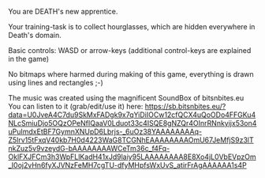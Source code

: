 You are DEATH's new apprentice.

Your training-task is to collect hourglasses, which are hidden everywhere in Death's domain.

Basic controls: WASD or arrow-keys (additional control-keys are explained in the game)

No bitmaps where harmed during making of this game, everything is drawn using lines and rectangles ;-)

The music was created using the magnificent SoundBox of bitsnbites.eu
You can listen to it (grab/edit/use it) here: https://sb.bitsnbites.eu/?data=U0JveA4C7du9SkMxFADgk9x7qYiDiIOCw12cfQCX4uQoODo4FFGKu4NLcSmiuDjo5OQzOPeNfIQaaV0Lduot33c4ISQE8gNZQr4OInrRNnkyijx53on4uPuImdxEtBF7GymnXNUpD6Lbrjs-_6uOz38YAAAAAAAAq-Z5lrv15tFxqV40kb7H0d4223WaG8TCGNhEAAAAAAAAOmU67JeMfjS9z3lTnkZuz5v9vzeydG-bAAAAAAAAWCeTm36c_f4Fq-OklFXJFCm3h3WpFLlKadH41xJd9laiy95LAAAAAAAA8E8Xo4jL0VbEVpzOm_I0oj2vHn6fyXJVNzFeMH7cgTU-dfyMHpfsWxUvS_atirFrAgAAAAAA1s4P